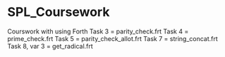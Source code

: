 # SPL_Coursework
Courswork with using Forth
Task 3 = parity_check.frt
Task 4 = prime_check.frt
Task 5 = parity_check_allot.frt
Task 7 = string_concat.frt
Task 8, var 3 = get_radical.frt
